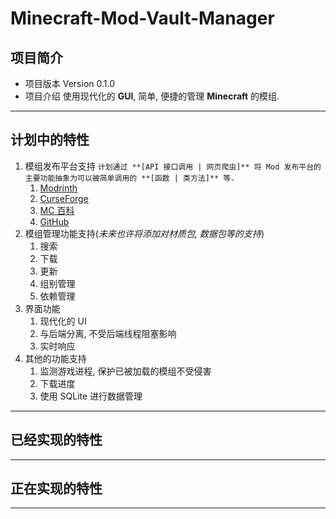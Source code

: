 # Minecraft-Mod-Vault-Manager

## 项目简介

- 项目版本
  Version 0.1.0
- 项目介绍
  使用现代化的 **GUI**, 简单, 便捷的管理 **Minecraft** 的模组.

---

## 计划中的特性

1. 模组发布平台支持
   `计划通过 **[API 接口调用 | 网页爬虫]** 将 Mod 发布平台的主要功能抽象为可以被简单调用的 **[函数 | 类方法]** 等.`
   1. [Modrinth](https://modrinth.com/)
   2. [CurseForge](https://www.curseforge.com/minecraft)
   3. [MC 百科](https://www.mcmod.cn/)
   4. [GitHub](https://github.com/)
2. 模组管理功能支持(_未来也许将添加对材质包, 数据包等的支持_)
   1. 搜索
   2. 下载
   3. 更新
   4. 组别管理
   5. 依赖管理
3. 界面功能
   1. 现代化的 UI
   2. 与后端分离, 不受后端线程阻塞影响
   3. 实时响应
4. 其他的功能支持
   1. 监测游戏进程, 保护已被加载的模组不受侵害
   2. 下载进度
   3. 使用 SQLite 进行数据管理

---

## 已经实现的特性

---

## 正在实现的特性

---
